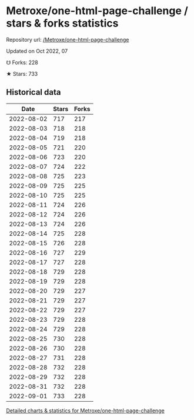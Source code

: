 # Metroxe/one-html-page-challenge / stars & forks statistics

Repository url: [/Metroxe/one-html-page-challenge](https://github.com/Metroxe/one-html-page-challenge)

Updated on Oct 2022, 07

☋ Forks: 228

★ Stars: 733

## Historical data
| Date | Stars | Forks |
|------|-------|-------|
| 2022-08-02 | 717 | 217 | 
| 2022-08-03 | 718 | 218 | 
| 2022-08-04 | 719 | 218 | 
| 2022-08-05 | 721 | 220 | 
| 2022-08-06 | 723 | 220 | 
| 2022-08-07 | 724 | 222 | 
| 2022-08-08 | 725 | 223 | 
| 2022-08-09 | 725 | 225 | 
| 2022-08-10 | 725 | 225 | 
| 2022-08-11 | 724 | 226 | 
| 2022-08-12 | 724 | 226 | 
| 2022-08-13 | 724 | 226 | 
| 2022-08-14 | 725 | 228 | 
| 2022-08-15 | 726 | 228 | 
| 2022-08-16 | 727 | 229 | 
| 2022-08-17 | 727 | 228 | 
| 2022-08-18 | 729 | 228 | 
| 2022-08-19 | 729 | 228 | 
| 2022-08-20 | 729 | 227 | 
| 2022-08-21 | 729 | 227 | 
| 2022-08-22 | 729 | 227 | 
| 2022-08-23 | 729 | 228 | 
| 2022-08-24 | 729 | 228 | 
| 2022-08-25 | 730 | 228 | 
| 2022-08-26 | 730 | 228 | 
| 2022-08-27 | 731 | 228 | 
| 2022-08-28 | 732 | 228 | 
| 2022-08-29 | 732 | 228 | 
| 2022-08-31 | 732 | 228 | 
| 2022-09-01 | 733 | 228 | 


[Detailed charts & statistics for Metroxe/one-html-page-challenge](https://reviewgithub.com/rep/Metroxe/one-html-page-challenge)
